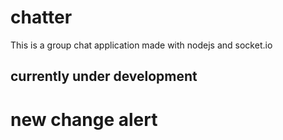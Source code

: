 # chatter
This is a group chat application made with nodejs and socket.io

## currently under development

# new change alert
